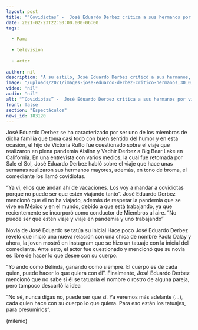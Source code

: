 ```yaml
---
layout: post
title: "“Covidiotas” -  José Eduardo Derbez critica a sus hermanos por viajar en pandemia"
date: 2021-02-23T22:50:00.000-06:00
tags:
  
  - Fama
  
  - television
  
  - actor
  
author: nil
description: "A su estilo, José Eduardo Derbez criticó a sus hermanos, Aislinn y Vadhir, por salir de viaje en plena pandemia. "
image: "/uploads/2021/images-jose-eduardo-derbez-critico-hermanos_30_0_1045_650.jpg"
video: "nil"
audio: "nil"
alt: "“Covidiotas” -  José Eduardo Derbez critica a sus hermanos por viajar en pandemia"
front: false
section: "Espectáculos"
news_id: 183120
---
```


José Eduardo Derbez se ha caracterizado por ser uno de los miembros de dicha familia que toma casi todo con buen sentido del humor y en esta ocasión, el hijo de Victoria Ruffo fue cuestionado sobre el viaje que realizaron en plena pandemia Aislinn y Vadhir Derbez a Big Bear Lake en California. En una entrevista con varios medios, la cual fue retomada por Sale el Sol, José Eduardo Derbez habló sobre el viaje que hace unas semanas realizaron sus hermanos mayores, además, en tono de broma, el comediante los llamó covidiotas. 

“Ya vi, ellos que andan ahí de vacaciones. Los voy a mandar a covidiotas porque no puede ser que estén viajando tanto”. José Eduardo Derbez mencionó que él no ha viajado, además de respetar la pandemia que se vive en México y en el mundo, debido a que está trabajando, ya que recientemente se incorporó como conductor de Miembros al aire. “No puede ser que estén viaje y viaje en pandemia y uno trabajando” 

Novia de José Eduardo se tatúa su inicial Hace poco José Eduardo Derbez reveló que inició una nueva relación con una chica de nombre Paola Dalay y ahora, la joven mostró en Instagram que se hizo un tatuaje con la inicial del comediante. Ante esto, el actor fue cuestionado y mencionó que su novia es libre de hacer lo que desee con su cuerpo. 

“Yo ando como Belinda, ganando como siempre. El cuerpo es de cada quien, puede hacer lo que quiera con él”. Finalmente, José Eduardo Derbez mencionó que no sabe si él se tatuaría el nombre o rostro de alguna pareja, pero tampoco descartó la idea 

“No sé, nunca digas no, puede ser que sí. Ya veremos más adelante (…), cada quien hace con su cuerpo lo que quiera. Para eso están los tatuajes, para presumirlos”. 

(milenio)